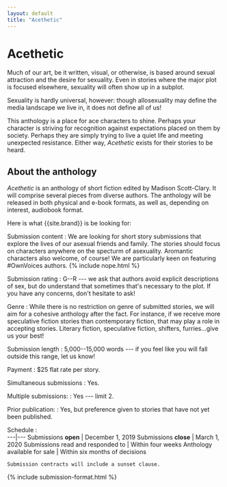 ```yaml
---
layout: default
title: "Acethetic"
---
```


# Acethetic

Much of our art, be it written, visual, or otherwise, is based around sexual attraction and the desire for sexuality. Even in stories where the major plot is focused elsewhere, sexuality will often show up in a subplot.

Sexuality is hardly universal, however: though allosexuality may define the media landscape we live in, it does not define all of us!

This anthology is a place for ace characters to shine. Perhaps your character is striving for recognition against expectations placed on them by society. Perhaps they are simply trying to live a quiet life and meeting unexpected resistance. Either way, *Acethetic* exists for their stories to be heard.

## About the anthology

*Acethetic* is an anthology of short fiction edited by Madison Scott-Clary. It will comprise several pieces from diverse authors. The anthology will be released in both physical and e-book formats, as well as, depending on interest, audiobook format.

Here is what {{site.brand}} is be looking for:

Submission content
:   We are looking for short story submissions that explore the lives of our asexual friends and family. The stories should focus on characters anywhere on the specturm of asexuality. Aromantic characters also welcome, of course! We are particularly keen on featuring #OwnVoices authors.
    {% include nope.html %}

Submission rating
:   G--R --- we ask that authors avoid explicit descriptions of sex, but do understand that sometimes that's necessary to the plot. If you have any concerns, don't hesitate to ask!

Genre
:   While there is no restriction on genre of submitted stories, we will aim for a cohesive anthology after the fact. For instance, if we receive more speculative fiction stories than contemporary fiction, that may play a role in accepting stories. Literary fiction, speculative fiction, shifters, furries...give us your best!

Submission length
:   5,000--15,000 words --- if you feel like you will fall outside this range, let us know!

Payment
:   $25 flat rate per story.

Simultaneous submissions
:   Yes.

Multiple submissions:
:   Yes --- limit 2.

Prior publication:
:   Yes, but preference given to stories that have not yet been published.

Schedule
:  
    ---|---
    Submissions **open** | December 1, 2019
    Submissions **close** | March 1, 2020
    Submissions read and responded to | Within four weeks
    Anthology available for sale | Within six months of decisions

    Submission contracts will include a sunset clause.


{% include submission-format.html %}
